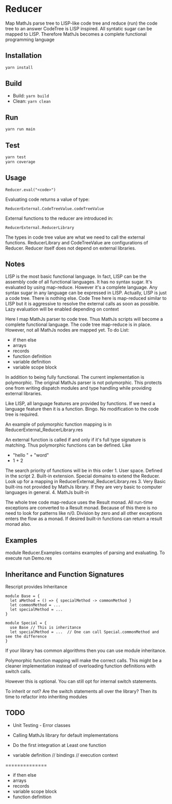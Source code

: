 # Reducer

Map MathJs parse tree to LISP-like code tree and reduce (run) the code tree to an answer
CodeTree is LISP inspired. All syntatic sugar can be mapped to LISP. Therefore MathJs becomes a complete functional programming language

## Installation

```sh
yarn install
```

## Build

-   Build: `yarn build`
-   Clean: `yarn clean`

## Run

```sh
yarn run main
```

## Test

```sh
yarn test
yarn coverage
```

## Usage

```res
Reducer.eval("<code>")
```

Evaluating code returns a value of type:
```res
ReducerExternal.CodeTreeValue.codeTreeValue
```

External functions to the reducer are introduced in:

```res
ReducerExternal.ReducerLibrary
```

The types in code tree value are what we need to call the external functions.
  ReducerLibrary and CodeTreeValue are configurations of Reducer.
  Reducer itself does not depend on external libraries.

## Notes

LISP is the most basic functional language. In fact, LISP can be the assembly code of all functional languages. It has no syntax sugar. It's evaluated by using map-reduce. However it's a complete language. Any syntax sugar in any language can be expressed in LISP. Actually, LISP is just a code tree. There is nothing else. Code Tree here is map-reduced similar to LISP but it is aggressive to resolve the external calls as soon as possible. Lazy evaluation will be enabled depending on context

Here I map MathJs parser to code tree. Thus MathJs scripts will become a complete functional language. The code tree map-reduce is in place. However, not all MathJs nodes are mapped yet. To do List:

-   if then else
-   arrays
-   records
-   function definition
-   variable definition
-   variable scope block

In addition to being fully functional. The current implementation is polymorphic. The original MathJs parser is not polymorphic. This protects one from writing dispatch modules and type handling while providing external libraries.

Like LISP, all language features are provided by functions. If we need a language feature then it is a function. Bingo. No modification to the code tree is required.

An example of polymorphic function mapping is in ReducerExternal_ReducerLibrary.res

An external function is called if and only if it's full type signature is matching. Thus polymorphic functions can be defined. Like

-   "hello " + "word"
-   1 + 2

The search priority of functions will be in this order
1\. User space. Defined in the script
2\. Built-in extension. Special domains to extend the Reducer. Look up for a mapping in ReducerExternal_ReducerLibrary.res
3\. Very Basic built-ins not provided by MathJs library. If they are very basic to computer languages in general.
4\. MathJs built-in

The whole tree code map-reduce uses the Result monad. All run-time exceptions are converted to a Result monad. Because of this there is no need to look for patterns like n/0. Division by zero and all other exceptions enters the flow as a monad. If desired built-in functions can return a result monad also.

## Examples

module Reducer.Examples contains examples of parsing and evaluating. To execute run Demo.res

## Inheritance and Function Signatures

Rescript provides Inheritance
```res
module Base = {
  let aMethod = () => { specialMethod -> commonMethod }
  let commonMethod = ...
  let specialMethod = ...
}

module Special = {
  use Base // This is inheritance
  let specialMethod = ...  // One can call Special.commonMethod and see the difference
}
```

If your library has common algorithms then you can use module inheritance.

Polymorphic function mapping will make the correct calls. This might be a cleaner implementation instead of overloading function definitions with switch calls.

However this is optional. You can still opt for internal switch statements.

To inherit or not? Are the switch statements all over the library? Then its time to refactor into inheriting modules

## TODO

-   Unit Testing - Error classes
-   Calling MathJs library for default implementations
-   Do the first integration at Least one function

-   variable definition // bindings // execution context

==============

-   if then else
-   arrays
-   records
-   variable scope block
-   function definition
